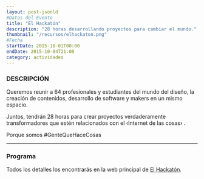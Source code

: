 ```yaml
---
layout: post-jsonld
#Datos del Evento
title: "El Hackatón"
description: "28 horas desarrollando proyectos para cambiar el mundo."
thumbnail: "/recursos/elhackaton.png"
#Fecha
startDate: 2015-10-01T00:00
endDate: 2015-10-04T21:00
category: actividades
---
```


### DESCRIPCIÓN

Queremos reunir a 64 profesionales y estudiantes del mundo del diseño, la creación de contenidos, desarrollo de software y makers en un mismo espacio.

Juntos, tendrán 28 horas para crear proyectos verdaderamente transformadores que estén relacionados con el ‹Internet de las cosas› .

Porque somos #GenteQueHaceCosas

---

### Programa

Todos los detalles los encontrarás en la web principal de [El Hackatón](http://elhackaton.com).
